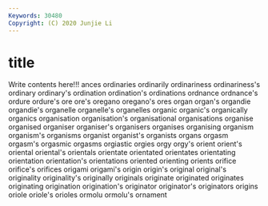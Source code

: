 ```yaml
---
Keywords: 30480
Copyright: (C) 2020 Junjie Li
---
```


# title

Write contents here!!!
ances 
ordinaries 
ordinarily 
ordinariness 
ordinariness's 
ordinary 
ordinary's 
ordination 
ordination's 
ordinations
ordnance 
ordnance's 
ordure 
ordure's 
ore 
ore's 
oregano 
oregano's 
ores 
organ
organ's 
organdie 
organdie's 
organelle 
organelle's 
organelles 
organic 
organic's 
organically 
organics
organisation 
organisation's 
organisational 
organisations 
organise 
organised 
organiser 
organiser's 
organisers 
organises
organising 
organism 
organism's 
organisms 
organist 
organist's 
organists 
organs 
orgasm 
orgasm's
orgasmic 
orgasms 
orgiastic 
orgies 
orgy 
orgy's 
orient 
orient's 
oriental 
oriental's
orientals 
orientate 
orientated 
orientates 
orientating 
orientation 
orientation's 
orientations 
oriented 
orienting
orients 
orifice 
orifice's 
orifices 
origami 
origami's 
origin 
origin's 
original 
original's
originality 
originality's 
originally 
originals 
originate 
originated 
originates 
originating 
origination 
origination's
originator 
originator's 
originators 
origins 
oriole 
oriole's 
orioles 
ormolu 
ormolu's 
ornament
